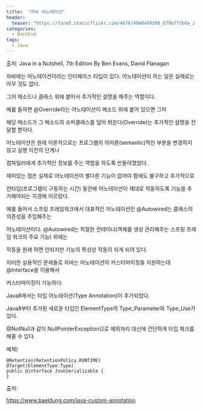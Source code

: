 ```yaml
---
title:  "자바 어노테이션"
header:
  teaser: "https://farm5.staticflickr.com/4076/4940499208_b79b77fb0a_z.jpg"
categories: 
  - BackEnd
tags:
  - Java
---
```

출처: Java in a Nutshell, 7th Edition By Ben Evans, David Flanagan

  자바에는 어노테이션이라는 인터페이스 타입이 있다. 어노테이션이 하는 일은 실제로는 아무 것도 없다.
  
그저 메소드나 클래스 위에 붙어서 추가적인 설명을 해주는 역할이다.

  예를 들자면 @Override라는 어노테이션이 메소드 위에 붙어 있으면 그저
  
해당 메소드가 그 메소드의 슈퍼클래스를 덮어 쒸운다(Override)는 추가적인 설명을 전달할 뿐이다.

  어노테이션은 원래 이론적으로는 프로그램의 의미론(semantic)적인 부분을 변경하지 않고 실행 이전의 단계나
  
컴파일러에게 추가적인 정보를 주는 역할을 하도록 만들어졌었다. 

  재미있는 점은 실제로 어노테이션이 별다른 기능이 없어야 함에도 불구하고 추가적으로
  
 런타임(프로그램이 구동하는 시간) 동안에 어노테이션이 제대로 작동하도록 기능을 추가해야되는 지경에 이르렀다.
 
  예를 들어서 스프링 프레임워크에서 대표적인 어노테이션인 @Autowired는 클래스의 의존성을 주입해주는

어노테이션이다. @Autowired는 적절한 컨테이너(객체를 생성 관리해주는 스프링 프레임 워크의 주요 기능) 외에는
 
작동을 원래 하면 안되지만 기능의 특성상 작동이 되게 되어 있다.

  이러한 실용적인 문제들로 자바는 어노테이션의 커스터마이징을 지원하는데 @Interface을 이용해서

커스터마이징이 가능하다.

  Java8에서는 타입 어노테이션(Type Annotation)이 추가되었다.
  
 Java8부터 추가된 새로운 타입인 ElementType의 Type_Parameter와 Type_Use가 있다.
 
 @NotNull과 같이 NullPointerException으로 예외처리 대신에 간단하게 타입 체크를 해줄 수 있다.


 예제)
```
@Retention(RetentionPolicy.RUNTIME)
@Target(ElementType.Type)
public @interface JsonSerializable {
}

```

출처: 

https://www.baeldung.com/java-custom-annotation


   
  
[^posts]: Footnote test.
